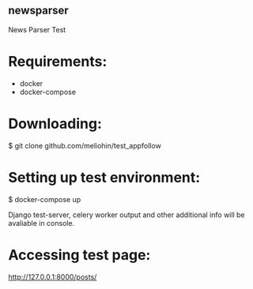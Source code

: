 ## newsparser
News Parser Test

# Requirements:

- docker
- docker-compose 


# Downloading:

$ git clone github.com/meliohin/test_appfollow


# Setting up test environment:

$ docker-compose up


Django test-server, celery worker output and other additional info will be avaliable in console.


# Accessing test page:

http://127.0.0.1:8000/posts/


